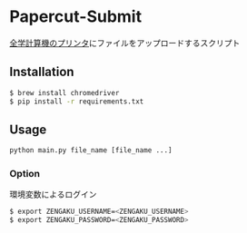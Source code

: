 # Papercut-Submit

[全学計算機のプリンタ](https://www.u.tsukuba.ac.jp/pdfupload/)にファイルをアップロードするスクリプト

## Installation

```sh
$ brew install chromedriver
$ pip install -r requirements.txt
```

## Usage

```sh
python main.py file_name [file_name ...]
```

### Option

環境変数によるログイン
```sh
$ export ZENGAKU_USERNAME=<ZENGAKU_USERNAME>
$ export ZENGAKU_PASSWORD=<ZENGAKU_PASSWORD>
```
